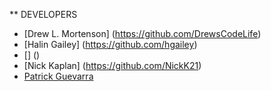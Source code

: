 ** DEVELOPERS

* [Drew L. Mortenson] (https://github.com/DrewsCodeLife)
* [Halin Gailey] (https://github.com/hgailey)
* [] () 
* [Nick Kaplan] (https://github.com/NickK21)
* [Patrick Guevarra](https://github.com/pvguevarra)

